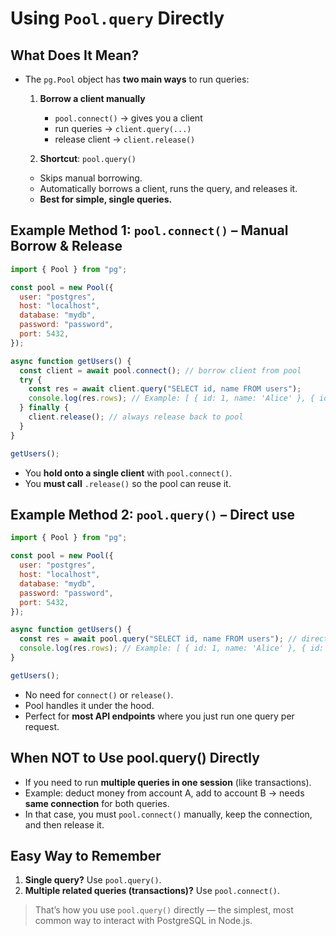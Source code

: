 # Using `Pool.query` Directly

## What Does It Mean?

- The `pg.Pool` object has **two main ways** to run queries:

  1. **Borrow a client manually**

     - `pool.connect()` → gives you a client
     - run queries → `client.query(...)`
     - release client → `client.release()`

  2. **Shortcut**: `pool.query()`

  - Skips manual borrowing.
  - Automatically borrows a client, runs the query, and releases it.
  - **Best for simple, single queries.**

## Example Method 1: `pool.connect()` – Manual Borrow & Release

```javascript
import { Pool } from "pg";

const pool = new Pool({
  user: "postgres",
  host: "localhost",
  database: "mydb",
  password: "password",
  port: 5432,
});

async function getUsers() {
  const client = await pool.connect(); // borrow client from pool
  try {
    const res = await client.query("SELECT id, name FROM users");
    console.log(res.rows); // Example: [ { id: 1, name: 'Alice' }, { id: 2, name: 'Bob' } ]
  } finally {
    client.release(); // always release back to pool
  }
}

getUsers();
```

- You **hold onto a single client** with `pool.connect()`.
- You **must call** `.release()` so the pool can reuse it.

## Example Method 2: `pool.query()` – Direct use

```javascript
import { Pool } from "pg";

const pool = new Pool({
  user: "postgres",
  host: "localhost",
  database: "mydb",
  password: "password",
  port: 5432,
});

async function getUsers() {
  const res = await pool.query("SELECT id, name FROM users"); // directly using pool
  console.log(res.rows); // Example: [ { id: 1, name: 'Alice' }, { id: 2, name: 'Bob' } ]
}

getUsers();
```

- No need for `connect()` or `release()`.
- Pool handles it under the hood.
- Perfect for **most API endpoints** where you just run one query per request.

## When NOT to Use pool.query() Directly

- If you need to run **multiple queries in one session** (like transactions).
- Example: deduct money from account A, add to account B → needs **same connection** for both queries.
- In that case, you must `pool.connect()` manually, keep the connection, and then release it.

## Easy Way to Remember

1. **Single query?** Use `pool.query()`.
2. **Multiple related queries (transactions)?** Use `pool.connect()`.

> That’s how you use `pool.query()` directly — the simplest, most common way to interact with PostgreSQL in Node.js.
